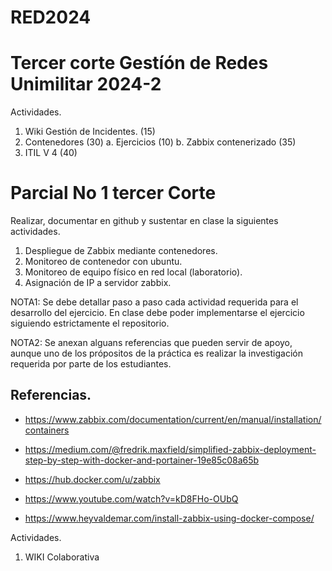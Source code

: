 # RED2024


# Tercer corte Gestíón de Redes Unimilitar 2024-2

Actividades.

1. Wiki Gestión de Incidentes. (15)
2. Contenedores (30)
    a. Ejercicios (10)
    b. Zabbix contenerizado (35)
3. ITIL V 4  (40)


# Parcial  No 1 tercer  Corte

Realizar, documentar en github y sustentar en clase la siguientes actividades.

1. Despliegue de Zabbix mediante contenedores. 
2. Monitoreo de contenedor con ubuntu.
3. Monitoreo de equipo físico en red local (laboratorio).
4. Asignación de IP a servidor zabbix.

NOTA1:  Se debe detallar paso a paso cada actividad requerida para el desarrollo del ejercicio.
En clase debe poder implementarse el ejercicio siguiendo estrictamente el repositorio.

NOTA2: Se anexan alguans referencias que pueden servir de apoyo, aunque uno de los própositos de la práctica es realizar la investigación requerida por parte de los estudiantes.

## Referencias.

- https://www.zabbix.com/documentation/current/en/manual/installation/containers

- https://medium.com/@fredrik.maxfield/simplified-zabbix-deployment-step-by-step-with-docker-and-portainer-19e85c08a65b

- https://hub.docker.com/u/zabbix

- https://www.youtube.com/watch?v=kD8FHo-OUbQ

- https://www.heyvaldemar.com/install-zabbix-using-docker-compose/




Actividades.

1. WIKI Colaborativa

